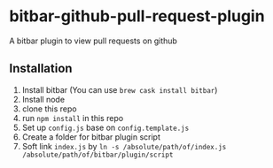 # bitbar-github-pull-request-plugin
A bitbar plugin to view pull requests on github

## Installation

1. Install bitbar (You can use `brew cask install bitbar`)
2. Install node
3. clone this repo
4. run `npm install` in this repo
5. Set up `config.js` base on `config.template.js`
6. Create a folder for bitbar plugin script
7. Soft link `index.js` by `ln -s /absolute/path/of/index.js /absolute/path/of/bitbar/plugin/script`
